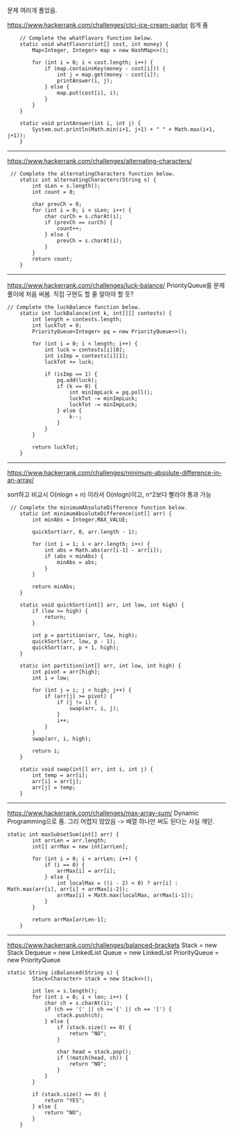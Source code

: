 문제 여러개 풀었음.

https://www.hackerrank.com/challenges/ctci-ice-cream-parlor 
쉽게 품
```
    // Complete the whatFlavors function below.
    static void whatFlavors(int[] cost, int money) {
        Map<Integer, Integer> map = new HashMap<>();

        for (int i = 0; i < cost.length; i++) {
            if (map.containsKey(money - cost[i])) {
                int j = map.get(money - cost[i]);
                printAnswer(i, j);
            } else {
                map.put(cost[i], i);
            }
        }
    }

    static void printAnswer(int i, int j) {
        System.out.println(Math.min(i+1, j+1) + " " + Math.max(i+1, j+1));
    }
```
---

https://www.hackerrank.com/challenges/alternating-characters/

```
 // Complete the alternatingCharacters function below.
    static int alternatingCharacters(String s) {
        int sLen = s.length();
        int count = 0;

        char prevCh = 0;
        for (int i = 0; i < sLen; i++) {
            char curCh = s.charAt(i);
            if (prevCh == curCh) {
                count++;
            } else {
                prevCh = s.charAt(i);
            }
        }
        return count;
    }
```
---
https://www.hackerrank.com/challenges/luck-balance/
PriorityQueue를 문제풀이에 처음 써봄. 직접 구현도 할 줄 알아야 할 듯?
```
// Complete the luckBalance function below.
    static int luckBalance(int k, int[][] contests) {
        int length = contests.length;
        int luckTot = 0;
        PriorityQueue<Integer> pq = new PriorityQueue<>();

        for (int i = 0; i < length; i++) {
            int luck = contests[i][0];
            int isImp = contests[i][1];
            luckTot += luck;

            if (isImp == 1) {
                pq.add(luck);
                if (k == 0) {
                    int minImpLuck = pq.poll();
                    luckTot -= minImpLuck;
                    luckTot -= minImpLuck;
                } else {
                    k--;
                }
            }
        }

        return luckTot;
    }
```
---
https://www.hackerrank.com/challenges/minimum-absolute-difference-in-an-array/

sort하고 비교시 O(nlogn + n) 이라서 O(nlogn)이고, n^2보다 빨라야 통과 가능
```
 // Complete the minimumAbsoluteDifference function below.
    static int minimumAbsoluteDifference(int[] arr) {
        int minAbs = Integer.MAX_VALUE;
    
        quickSort(arr, 0, arr.length - 1);

        for (int i = 1; i < arr.length; i++) {
            int abs = Math.abs(arr[i-1] - arr[i]);
            if (abs < minAbs) {
                minAbs = abs;
            }
        }

        return minAbs;
    }

    static void quickSort(int[] arr, int low, int high) {
        if (low >= high) {
            return;
        }

        int p = partition(arr, low, high);
        quickSort(arr, low, p - 1);
        quickSort(arr, p + 1, high);
    }

    static int partition(int[] arr, int low, int high) {
        int pivot = arr[high];
        int i = low;

        for (int j = i; j < high; j++) {
            if (arr[j] >= pivot) {
                if (j != i) {
                    swap(arr, i, j);
                }
                i++;
            }
        }
        swap(arr, i, high);

        return i;
    }

    static void swap(int[] arr, int i, int j) {
        int temp = arr[i];
        arr[i] = arr[j];
        arr[j] = temp;
    }
```
---
https://www.hackerrank.com/challenges/max-array-sum/
Dynamic Programming으로 품. 그리 어렵지 않았음 -> 배열 하나만 써도 된다는 사실 깨닫.
```
static int maxSubsetSum(int[] arr) {
        int arrLen = arr.length;
        int[] arrMax = new int[arrLen];

        for (int i = 0; i < arrLen; i++) {
            if (i == 0) {
                arrMax[i] = arr[i];
            } else {
                int localMax = ((i - 2) < 0) ? arr[i] : Math.max(arr[i], arr[i] + arrMax[i-2]);
                arrMax[i] = Math.max(localMax, arrMax[i-1]);
            }
        }

        return arrMax[arrLen-1];
    }
```
---
https://www.hackerrank.com/challenges/balanced-brackets
Stack = new Stack
Dequeue = new LinkedList
Queue = new LinkedList
PriorityQueue = new PriorityQueue
```
static String isBalanced(String s) {
        Stack<Character> stack = new Stack<>();

        int len = s.length();
        for (int i = 0; i < len; i++) {
            char ch = s.charAt(i);
            if (ch == '(' || ch =='{' || ch == '[') {
                stack.push(ch);
            } else {
                if (stack.size() == 0) {
                    return "NO";
                }

                char head = stack.pop();
                if (!match(head, ch)) {
                    return "NO";
                }
            }
        }

        if (stack.size() == 0) {
            return "YES";
        } else {
            return "NO";
        }
    }
```